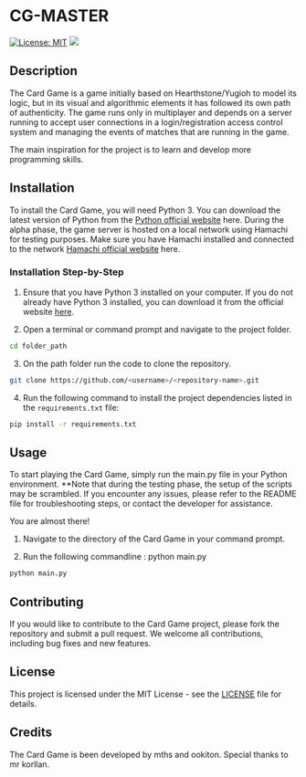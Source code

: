 # CG-MASTER

[![License: MIT](https://img.shields.io/badge/License-MIT-yellow.svg)](https://opensource.org/licenses/MIT)
[![](https://img.shields.io/badge/python-3.9+-blue.svg)](https://www.python.org/downloads/)

## Description
The Card Game is a game initially based on Hearthstone/Yugioh to model its logic, but in its visual and algorithmic elements it has followed its own path of authenticity. The game runs only in multiplayer and depends on a server running to accept user connections in a login/registration access control system and managing the events of matches that are running in the game.

The main inspiration for the project is to learn and develop more programming skills.

## Installation
To install the Card Game, you will need Python 3. You can download the latest version of Python from the [Python official website](https://www.python.org/downloads/) here.
During the alpha phase, the game server is hosted on a local network using Hamachi for testing purposes. Make sure you have Hamachi installed and connected to the network [Hamachi official website](https://vpn.net/) here.

### Installation Step-by-Step

1. Ensure that you have Python 3 installed on your computer. If you do not already have Python 3 installed, you can download it from the official website [here](https://www.python.org/downloads/).

2. Open a terminal or command prompt and navigate to the project folder.

```bash
cd folder_path
```
3. On the path folder run the code to clone the repository.

```bash
git clone https://github.com/<username>/<repository-name>.git 
```

4. Run the following command to install the project dependencies listed in the `requirements.txt` file:

```bash
pip install -r requirements.txt
```

## Usage
To start playing the Card Game, simply run the main.py file in your Python environment. **Note that during the testing phase, the setup of the scripts may be scrambled. If you encounter any issues, please refer to the README file for troubleshooting steps, or contact the developer for assistance.

You are almost there!

1. Navigate to the directory of the Card Game in your command prompt.

2. Run the following commandline : python main.py

```bash
python main.py
```

## Contributing
If you would like to contribute to the Card Game project, please fork the repository and submit a pull request. We welcome all contributions, including bug fixes and new features.

## License
This project is licensed under the MIT License - see the [LICENSE](LICENSE) file for details.

## Credits
The Card Game is been developed by mths and ookiton. Special thanks to mr korllan.
